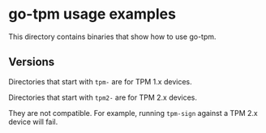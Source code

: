 # go-tpm usage examples

This directory contains binaries that show how to use go-tpm.

## Versions

Directories that start with `tpm-` are for TPM 1.x devices.

Directories that start with `tpm2-` are for TPM 2.x devices.

They are not compatible. For example, running `tpm-sign` against a TPM 2.x
device will fail.
